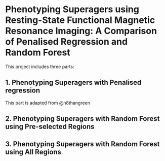 # Phenotyping Superagers using Resting-State Functional Magnetic Resonance Imaging: A Comparison of Penalised Regression and Random Forest

This project includes three parts:
## 1. Phenotyping Superagers with Penalised regression
This part is adapted from @n8thangreen 

## 2. Phenotyping Superagers with Random Forest using Pre-selected Regions
## 3. Phenotyping Superagers with Random Forest using All Regions
